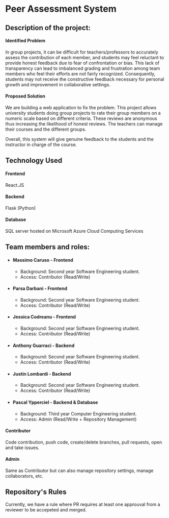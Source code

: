 # Peer Assessment System
## Description of the project:
#### Identified Problem
In group projects, it can be difficult for teachers/professors to accurately assess the contribution of each member, and students may feel reluctant to provide honest feedback due to fear of confrontation or bias. This lack of transparency can lead to imbalanced grading and frustration among team members who feel their efforts are not fairly recognized. Consequently, students may not receive the constructive feedback necessary for personal growth and improvement in collaborative settings.

#### Proposed Solution
We are building a web application to fix the problem. This project allows university students doing group projects to rate their group members on a numeric scale based on different criteria. These reviews are anonymous thus increasing the likelihood of honest reviews. The teachers can manage their courses and the different groups. 

    
Overall, this system will give genuine feedback to the students and the instructor in charge of the course. 

## Technology Used
#### Frontend
React.JS

#### Backend
Flask (Python)

#### Database
SQL server hosted on Microsoft Azure Cloud Computing Services

## Team members and roles:
* #### Massimo Caruso   -  Frontend
  - Background: Second year Software Engineering student.
  - Access: Contributor (Read/Write)
* #### Parsa Darbani    -  Frontend
  - Background: Second year Software Engineering student.
  - Access: Contributor (Read/Write)
* #### Jessica Codreanu -  Frontend
  - Background: Second year Software Engineering student.
  - Access: Contributor (Read/Write)
* #### Anthony Guarraci -  Backend
  - Background: Second year Software Engineering student.
  - Access: Contributor (Read/Write)
* #### Justin Lombardi  -  Backend
  - Background: Second year Software Engineering student.
  - Access: Contributor (Read/Write)
* #### Pascal Ypperciel -  Backend & Database  
  - Background: Third year Computer Engineering student.
  - Access: Admin (Read/Write + Repository Management)


#### Contributor
Code contribution, push code, create/delete branches, pull requests, open and take issues.   
#### Admin
Same as Contributor but can also manage repository settings, manage collaborators, etc.

## Repository's Rules
Currently, we have a rule where PR requires at least one approuval from a reviewer to be accepeted and merged.
  

  

